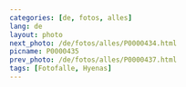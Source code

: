 ```yaml
---
categories: [de, fotos, alles]
lang: de
layout: photo
next_photo: /de/fotos/alles/P0000434.html
picname: P0000435
prev_photo: /de/fotos/alles/P0000437.html
tags: [Fotofalle, Hyenas]
---
```

